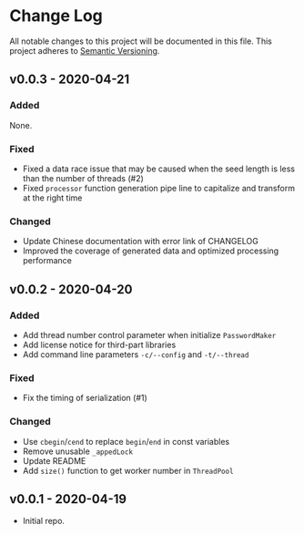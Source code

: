 # Change Log

All notable changes to this project will be documented in this file. This project adheres to [Semantic Versioning](https://semver.org).

## v0.0.3 - 2020-04-21

### Added

None.

### Fixed

- Fixed a data race issue that may be caused when the seed length is less than the number of threads (#2)
- Fixed `processor` function generation pipe line to capitalize and transform at the right time

### Changed

- Update Chinese documentation with error link of CHANGELOG
- Improved the coverage of generated data and optimized processing performance

## v0.0.2 - 2020-04-20

### Added

- Add thread number control parameter when initialize `PasswordMaker`
- Add license notice for third-part libraries
- Add command line parameters `-c/--config` and `-t/--thread`

### Fixed

- Fix the timing of serialization (#1)

### Changed

- Use `cbegin`/`cend` to replace `begin`/`end` in const variables
- Remove unusable `_appedLock`
- Update README
- Add `size()` function to get worker number in `ThreadPool`

## v0.0.1 - 2020-04-19

- Initial repo.